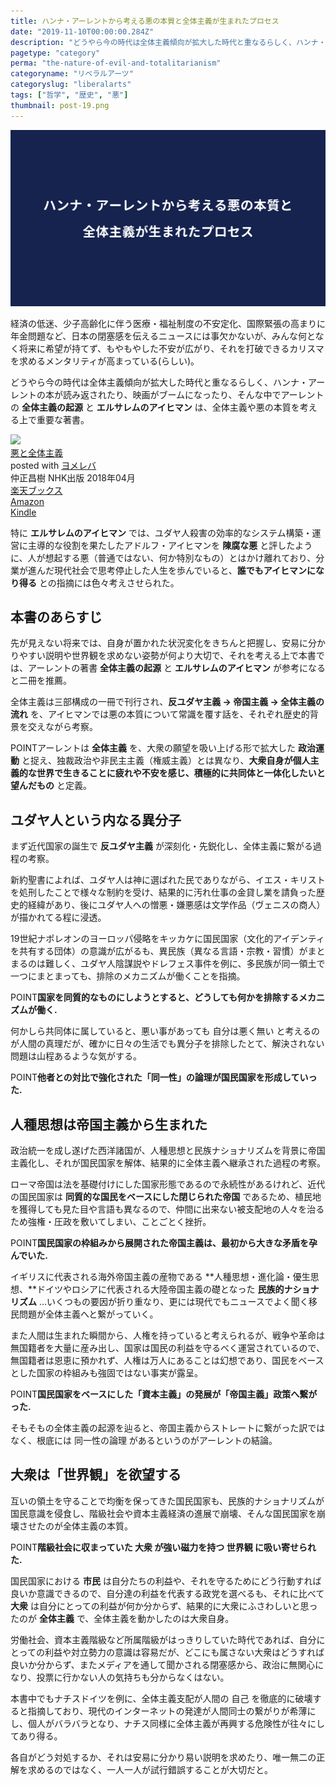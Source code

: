 ```yaml
---
title: ハンナ・アーレントから考える悪の本質と全体主義が生まれたプロセス
date: "2019-11-10T00:00:00.284Z"
description: "どうやら今の時代は全体主義傾向が拡大した時代と重なるらしく、ハンナ・アーレントの本が読み返されたり、映画がブームになったり、そんな中でアーレントの 全体主義の起源 と エルサレムのアイヒマン は、全体主義や悪の本質を考える上で重要な著書。"
pagetype: "category"
perma: "the-nature-of-evil-and-totalitarianism"
categoryname: "リベラルアーツ"
categoryslug: "liberalarts"
tags: ["哲学", "歴史", "悪"]
thumbnail: post-19.png
---
```


![](./post-19.png)

経済の低迷、少子高齢化に伴う医療・福祉制度の不安定化、国際緊張の高まりに年金問題など、日本の閉塞感を伝えるニュースには事欠かないが、みんな何となく将来に希望が持てず、もやもやした不安が広がり、それを打破できるカリスマを求めるメンタリティが高まっている(らしい)。

どうやら今の時代は全体主義傾向が拡大した時代と重なるらしく、ハンナ・アーレントの本が読み返されたり、映画がブームになったり、そんな中でアーレントの **全体主義の起源** と **エルサレムのアイヒマン** は、全体主義や悪の本質を考える上で重要な著書。

<div class="cstmreba"><div class="booklink-box"><div class="booklink-image"><a href="https://hb.afl.rakuten.co.jp/hgc/146fe51c.1fd043a3.146fe51d.605dc196/yomereba_main_20191109221737325?pc=http%3A%2F%2Fbooks.rakuten.co.jp%2Frb%2F15438968%2F%3Fscid%3Daf_ich_link_urltxt%26m%3Dhttp%3A%2F%2Fm.rakuten.co.jp%2Fev%2Fbook%2F" target="_blank" rel="noopener noreferrer"><img src="https://thumbnail.image.rakuten.co.jp/@0_mall/book/cabinet/5499/9784140885499.jpg?_ex=160x160" style="border: none;" /></a></div><div class="booklink-info"><div class="booklink-name"><a href="https://hb.afl.rakuten.co.jp/hgc/146fe51c.1fd043a3.146fe51d.605dc196/yomereba_main_20191109221737325?pc=http%3A%2F%2Fbooks.rakuten.co.jp%2Frb%2F15438968%2F%3Fscid%3Daf_ich_link_urltxt%26m%3Dhttp%3A%2F%2Fm.rakuten.co.jp%2Fev%2Fbook%2F" target="_blank" rel="noopener noreferrer">悪と全体主義</a><div class="booklink-powered-date">posted with <a href="https://yomereba.com" rel="nofollow noopener noreferrer" target="_blank">ヨメレバ</a></div></div><div class="booklink-detail">仲正昌樹 NHK出版 2018年04月    </div><div class="booklink-link2"><div class="shoplinkrakuten"><a href="https://hb.afl.rakuten.co.jp/hgc/146fe51c.1fd043a3.146fe51d.605dc196/yomereba_main_20191109221737325?pc=http%3A%2F%2Fbooks.rakuten.co.jp%2Frb%2F15438968%2F%3Fscid%3Daf_ich_link_urltxt%26m%3Dhttp%3A%2F%2Fm.rakuten.co.jp%2Fev%2Fbook%2F" target="_blank" rel="noopener noreferrer">楽天ブックス</a></div><div class="shoplinkamazon"><a href="https://www.amazon.co.jp/exec/obidos/asin/4140885491/kanon123-22/" target="_blank" rel="noopener noreferrer">Amazon</a></div><div class="shoplinkkindle"><a href="https://www.amazon.co.jp/gp/search?keywords=%E6%82%AA%E3%81%A8%E5%85%A8%E4%BD%93%E4%B8%BB%E7%BE%A9&__mk_ja_JP=%83J%83%5E%83J%83i&url=node%3D2275256051&tag=kanon123-22" target="_blank" rel="noopener noreferrer">Kindle</a></div>                              	  	  	  	  	</div></div><div class="booklink-footer"></div></div></div>

特に **エルサレムのアイヒマン** では、ユダヤ人殺害の効率的なシステム構築・運営に主導的な役割を果たしたアドルフ・アイヒマンを **陳腐な悪** と評したように、人が想起する悪（普通ではない、何か特別なもの）とはかけ離れており、分業が進んだ現代社会で思考停止した人生を歩んでいると、**誰でもアイヒマンになり得る** との指摘には色々考えさせられた。

## 本書のあらすじ

先が見えない将来では、自身が置かれた状況変化をきちんと把握し、安易に分かりやすい説明や世界観を求めない姿勢が何より大切で、それを考える上で本書では、アーレントの著書 **全体主義の起源** と **エルサレムのアイヒマン** が参考になると二冊を推薦。

全体主義は三部構成の一冊で刊行され、**反ユダヤ主義 → 帝国主義 → 全体主義の流れ** を、アイヒマンでは悪の本質について常識を覆す話を、それぞれ歴史的背景を交えながら考察。

<span class="mark">POINT</span>アーレントは **全体主義** を、大衆の願望を吸い上げる形で拡大した **政治運動** と捉え、独裁政治や非民主主義（権威主義）とは異なり、**大衆自身が個人主義的な世界で生きることに疲れや不安を感じ、積極的に共同体と一体化したいと望んだもの** と定義。

## ユダヤ人という内なる異分子

まず近代国家の誕生で **反ユダヤ主義** が深刻化・先鋭化し、全体主義に繋がる過程の考察。

新約聖書によれば、ユダヤ人は神に選ばれた民でありながら、イエス・キリストを処刑したことで様々な制約を受け、結果的に汚れ仕事の金貸し業を請負った歴史的経緯があり、後にユダヤ人への憎悪・嫌悪感は文学作品（ヴェニスの商人）が描かれてる程に浸透。

19世紀ナポレオンのヨーロッパ侵略をキッカケに国民国家（文化的アイデンティを共有する団体）の意識が広がるも、異民族（異なる言語・宗教・習慣）がまとまるのは難しく、ユダヤ人陰謀説やドレフェス事件を例に、多民族が同一領土で一つにまとまっても、排除のメカニズムが働くことを指摘。

<span class="mark">POINT</span>**国家を同質的なものにしようとすると、どうしても何かを排除するメカニズムが働く.**

何かしら共同体に属していると、悪い事があっても 自分は悪く無い と考えるのが人間の真理だが、確かに日々の生活でも異分子を排除したとて、解決されない問題は山程あるような気がする。

<span class="mark">POINT</span>**他者との対比で強化された「同一性」の論理が国民国家を形成していった.**

## 人種思想は帝国主義から生まれた

政治統一を成し遂げた西洋諸国が、人種思想と民族ナショナリズムを背景に帝国主義化し、それが国民国家を解体、結果的に全体主義へ継承された過程の考察。

ローマ帝国は法を基礎付けにした国家形態であるので永続性があるけれど、近代の国民国家は **同質的な国民をベースにした閉じられた帝国** であるため、植民地を獲得しても見た目や言語も異なるので、仲間に出来ない被支配地の人々を治るため強権・圧政を敷いてしまい、ことごとく挫折。

<span class="mark">POINT</span>**国民国家の枠組みから展開された帝国主義は、最初から大きな矛盾を孕んでいた.**

イギリスに代表される海外帝国主義の産物である **人種思想・進化論・優生思想、**ドイツやロシアに代表される大陸帝国主義の礎となった **民族的ナショナリズム** …いくつもの要因が折り重なり、更には現代でもニュースでよく聞く移民問題が全体主義へと繋がっていく。

また人間は生まれた瞬間から、人権を持っていると考えられるが、戦争や革命は無国籍者を大量に産み出し、国家は国民の利益を守るべく運営されているので、無国籍者は恩恵に預かれず、人権は万人にあることは幻想であり、国民をベースとした国家の枠組みも強固ではない事実が露呈。

<span class="mark">POINT</span>**国民国家をベースにした「資本主義」の発展が「帝国主義」政策へ繋がった.**

そもそもの全体主義の起源を辿ると、帝国主義からストレートに繋がった訳ではなく、根底には 同一性の論理 があるというのがアーレントの結論。

## 大衆は「世界観」を欲望する

互いの領土を守ることで均衡を保ってきた国民国家も、民族的ナショナリズムが国民意識を侵食し、階級社会や資本主義経済の進展で崩壊、そんな国民国家を崩壊させたのが全体主義の本質。

<span class="mark">POINT</span>**階級社会に収まっていた 大衆 が強い磁力を持つ 世界観 に吸い寄せられた.**

国民国家における **市民** は自分たちの利益や、それを守るためにどう行動すれば良いか意識できるので、自分達の利益を代表する政党を選べるも、それに比べて **大衆** は自分にとっての利益が何か分からず、結果的に大衆にふさわしいと思ったのが **全体主義** で、全体主義を動かしたのは大衆自身。

労働社会、資本主義階級など所属階級がはっきりしていた時代であれば、自分にとっての利益や対立勢力の意識は容易だが、どこにも属さない大衆はどうすれば良いか分からず、またメディアを通して聞かされる閉塞感から、政治に無関心になり、投票に行かない人の気持ちも分からなくはない。

本書中でもナチスドイツを例に、全体主義支配が人間の 自己 を徹底的に破壊すると指摘しており、現代のインターネットの発達が人間同士の繋がりが希薄にし、個人がバラバラとなり、ナチス同様に全体主義が再興する危険性が往々にしてあり得る。

各自がどう対処するか、それは安易に分かり易い説明を求めたり、唯一無二の正解を求めるのではなく、一人一人が試行錯誤することが大切だと。